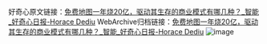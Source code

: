 好奇心原文链接：[免费地图一年烧20亿，驱动其生存的商业模式有哪几种？_智能_好奇心日报-Horace Dediu](https://www.qdaily.com/articles/10956.html)
WebArchive归档链接：[免费地图一年烧20亿，驱动其生存的商业模式有哪几种？_智能_好奇心日报-Horace Dediu](http://web.archive.org/web/20190623163421/https://www.qdaily.com/articles/10956.html)
![image](http://ww3.sinaimg.cn/large/007d5XDply1g3wchodxrzj30u03b6e81)